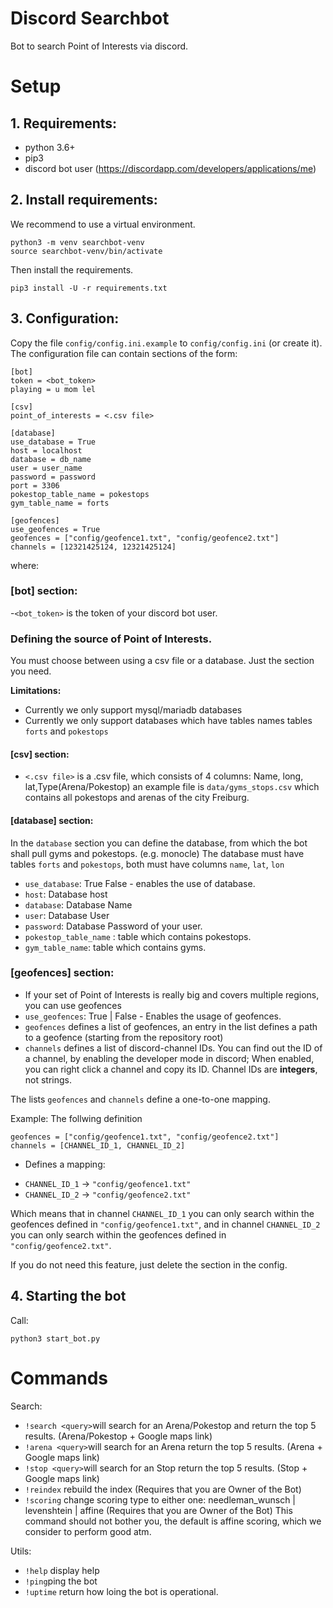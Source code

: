 # Discord Searchbot
Bot to search Point of Interests via discord.

# Setup
## 1. Requirements: 
- python 3.6+
- pip3
- discord bot user (https://discordapp.com/developers/applications/me)


## 2. Install requirements:
We recommend to use a virtual environment.
```
python3 -m venv searchbot-venv
source searchbot-venv/bin/activate
```

Then install the requirements.
```
pip3 install -U -r requirements.txt
```

## 3. Configuration:
Copy the file `config/config.ini.example` to `config/config.ini` (or create it). 
The configuration file can contain sections of the form: 

```
[bot]
token = <bot_token>
playing = u mom lel

[csv]  
point_of_interests = <.csv file>

[database]
use_database = True
host = localhost
database = db_name
user = user_name
password = password
port = 3306
pokestop_table_name = pokestops
gym_table_name = forts

[geofences]
use_geofences = True
geofences = ["config/geofence1.txt", "config/geofence2.txt"]
channels = [12321425124, 12321425124]
```
where:

### [bot] section: 
 -`<bot_token>` is the token of your discord bot user.

### Defining the source of Point of Interests. 
You must choose between using a csv file or a database.
Just the section you need.

**Limitations:** 
- Currently we only support mysql/mariadb databases
- Currently we only support databases which have tables names tables  `forts`  and `pokestops`


####  [csv] section:
  * `<.csv file>` is a .csv file, which consists of 4 columns: Name, long, lat,Type(Arena/Pokestop)
  an example file is `data/gyms_stops.csv` which contains all pokestops and arenas of the city Freiburg.


#### [database] section: 
 In the `database` section you can define the database, from which the bot shall pull gyms and pokestops.  (e.g. monocle)
The database must have tables  `forts`  and `pokestops`,  both must have columns `name`, `lat`, `lon` 
  * `use_database`: True False - enables the use of database.
  * `host`:  Database host
  * `database`: Database Name
  * `user`: Database User
  * `password`: Database Password of your user.
  * `pokestop_table_name` : table which contains pokestops.
  * `gym_table_name`: table which contains gyms.

### [geofences] section:
 * If your set of Point of Interests is really big and covers multiple regions, you can use geofences 
 * `use_geofences`: True | False  - Enables the usage of geofences.
 * `geofences` defines a list of geofences, an entry in the list defines a path to a geofence (starting from the repository root)
 * `channels` defines a list of discord-channel IDs. You can find out the ID of a channel, by enabling the developer mode in discord; When enabled, you can right click a channel and copy its ID. Channel IDs are **integers**, not strings.
 
The lists  `geofences` and `channels` define a one-to-one mapping.

Example:
The follwing definition
```
geofences = ["config/geofence1.txt", "config/geofence2.txt"]
channels = [CHANNEL_ID_1, CHANNEL_ID_2]
```
- Defines a mapping: 
* `CHANNEL_ID_1` -> `"config/geofence1.txt"`
* `CHANNEL_ID_2` -> `"config/geofence2.txt"`

Which means that in channel `CHANNEL_ID_1` you can only search within the geofences defined in `"config/geofence1.txt"`,
and in channel `CHANNEL_ID_2` you can only search within the geofences defined in `"config/geofence2.txt"`.

If you do not need this feature, just delete the section in the config.

## 4. Starting the bot
Call:
```
python3 start_bot.py
```

# Commands
Search:
- `!search <query>`will search for an Arena/Pokestop and return the top 5 results. (Arena/Pokestop + Google maps link)
- `!arena <query>`will search for an Arena return the top 5 results. (Arena + Google maps link)
- `!stop <query>`will search for an Stop return the top 5 results. (Stop + Google maps link)
- `!reindex` rebuild the index  (Requires that you are Owner of the Bot)
- `!scoring` change scoring type to either one:  needleman_wunsch | levenshtein | affine (Requires that you are Owner of the Bot) 
This command should not bother you, the default is affine scoring, which we consider to perform good atm.

Utils:
- `!help` display help
- `!ping`ping the bot
- `!uptime` return how loing the bot is operational.
